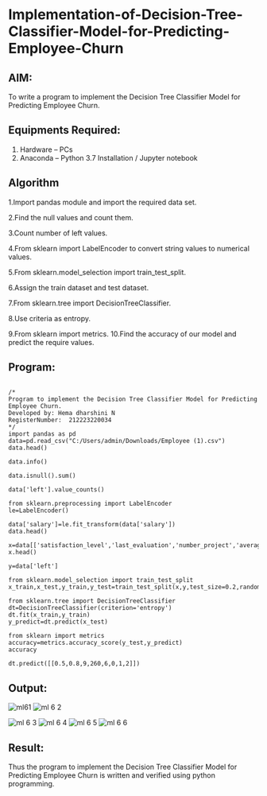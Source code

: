 # Implementation-of-Decision-Tree-Classifier-Model-for-Predicting-Employee-Churn

## AIM:
To write a program to implement the Decision Tree Classifier Model for Predicting Employee Churn.

## Equipments Required:
1. Hardware – PCs
2. Anaconda – Python 3.7 Installation / Jupyter notebook

## Algorithm
1.Import pandas module and import the required data set.

2.Find the null values and count them.

3.Count number of left values.

4.From sklearn import LabelEncoder to convert string values to numerical values.

5.From sklearn.model_selection import train_test_split.

6.Assign the train dataset and test dataset.

7.From sklearn.tree import DecisionTreeClassifier.

8.Use criteria as entropy.

9.From sklearn import metrics. 10.Find the accuracy of our model and predict the require values.

## Program:
```

/*
Program to implement the Decision Tree Classifier Model for Predicting Employee Churn.
Developed by: Hema dharshini N
RegisterNumber:  212223220034
*/
import pandas as pd
data=pd.read_csv("C:/Users/admin/Downloads/Employee (1).csv")
data.head()

data.info()

data.isnull().sum()

data['left'].value_counts()

from sklearn.preprocessing import LabelEncoder
le=LabelEncoder()

data['salary']=le.fit_transform(data['salary'])
data.head()

x=data[['satisfaction_level','last_evaluation','number_project','average_montly_hours','time_spend_company','Work_accident','promotion_last_5years','salary']]
x.head()

y=data['left']

from sklearn.model_selection import train_test_split
x_train,x_test,y_train,y_test=train_test_split(x,y,test_size=0.2,random_state=100)

from sklearn.tree import DecisionTreeClassifier
dt=DecisionTreeClassifier(criterion='entropy')
dt.fit(x_train,y_train)
y_predict=dt.predict(x_test)

from sklearn import metrics
accuracy=metrics.accuracy_score(y_test,y_predict)
accuracy

dt.predict([[0.5,0.8,9,260,6,0,1,2]])
```

## Output:
![ml61](https://github.com/hema-dharshini5/Implementation-of-Decision-Tree-Classifier-Model-for-Predicting-Employee-Churn/assets/147117728/8ace7d7b-d2d3-4010-9871-4ca49ef4d613)
![ml 6 2](https://github.com/hema-dharshini5/Implementation-of-Decision-Tree-Classifier-Model-for-Predicting-Employee-Churn/assets/147117728/c4abdfdd-eea3-4a74-91be-670a9c42d8ee)

![ml 6 3](https://github.com/hema-dharshini5/Implementation-of-Decision-Tree-Classifier-Model-for-Predicting-Employee-Churn/assets/147117728/4bd8d065-4850-4cd7-a8d6-2f7b74a28748)
![ml 6 4](https://github.com/hema-dharshini5/Implementation-of-Decision-Tree-Classifier-Model-for-Predicting-Employee-Churn/assets/147117728/e3ab19cc-0c82-4193-ba94-07693ac0d7ac)
![ml 6 5](https://github.com/hema-dharshini5/Implementation-of-Decision-Tree-Classifier-Model-for-Predicting-Employee-Churn/assets/147117728/a27fc94d-b094-48c7-824f-2b8a438628c3)
![ml 6 6](https://github.com/hema-dharshini5/Implementation-of-Decision-Tree-Classifier-Model-for-Predicting-Employee-Churn/assets/147117728/3450360f-010e-4daa-8bad-74d06e1e7095)


## Result:
Thus the program to implement the  Decision Tree Classifier Model for Predicting Employee Churn is written and verified using python programming.
